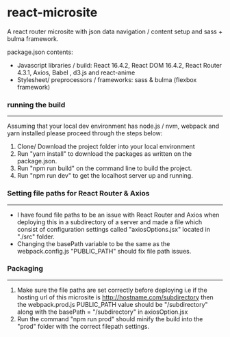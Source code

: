 # react-microsite

A react router microsite with json data navigation  / content setup and sass + bulma framework.

package.json contents:

* Javascript libraries / build:  React 16.4.2, React DOM 16.4.2, React Router 4.3.1, Axios, Babel , d3.js and react-anime
* Stylesheet/ preprocessors / frameworks: sass & bulma (flexbox framework)



### running the build
---
Assuming that your local dev environment has node.js / nvm, webpack and yarn installed please proceed through the steps below:
1. Clone/ Download the project folder into your local environment
2. Run "yarn install" to download the packages as written on the package.json.
3. Run "npm run build" on the command line to build the project.
4. Run "npm run dev" to get the localhost server up and running.

### Setting file paths for React Router & Axios
---
 * I have found file paths to be an issue with React Router and Axios when deploying this in a subdirectory of a server and made a file which consist of configuration settings called "axiosOptions.jsx" located in "./src" folder.
 * Changing the basePath variable to be the same as the webpack.config.js "PUBLIC_PATH" should fix file path issues.


### Packaging
---
1. Make sure the file paths are set correctly before deploying i.e if the hosting url of this microsite is http://hostname.com/subdirectory then the webpack.prod.js PUBLIC_PATH value should be "/subdirectory" along with the basePath = "/subdirectory" in axiosOption.jsx
2. Run the command "npm run prod" should minify the build into the "prod" folder with the correct filepath settings.